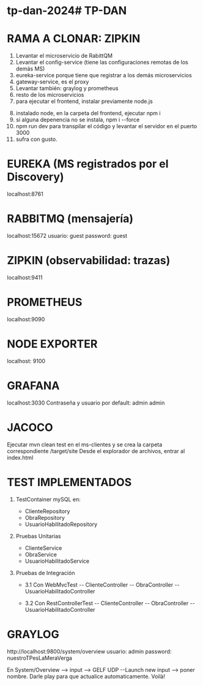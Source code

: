 # tp-dan-2024# TP-DAN

# RAMA A CLONAR: ZIPKIN

1. Levantar el microservicio de RabittQM
2. Levantar el config-service (tiene las configuraciones remotas de los demás MS)
3. eureka-service porque tiene que registrar a los demás microservicios
4. gateway-service, es el proxy
5. Levantar también: graylog y prometheus
6. resto de los microservicios
7. para ejecutar el frontend, instalar previamente node.js

8) instalado node, en la carpeta del frontend, ejecutar npm i
9) si alguna depenencia no se instala, npm i --force
10) npm run dev para transpilar el código y levantar el servidor en el puerto 3000
11) sufra con gusto.

# EUREKA (MS registrados por el Discovery)

localhost:8761

# RABBITMQ (mensajería)

localhost:15672
usuario: guest
password: guest

# ZIPKIN (observabilidad: trazas)

localhost:9411

# PROMETHEUS

localhost:9090

# NODE EXPORTER

localhost: 9100

# GRAFANA

localhost:3030
Contraseña y usuario por default: admin admin

# JACOCO

Ejecutar mvn clean test en el ms-clientes y se crea la carpeta correspondiente /target/site
Desde el explorador de archivos, entrar al index.html

# TEST IMPLEMENTADOS

1. TestContainer mySQL en:

   - ClienteRepository
   - ObraRepository
   - UsuarioHabilitadoRepository

2. Pruebas Unitarias

   - ClienteService
   - ObraService
   - UsuarioHabilitadoService

3. Pruebas de Integración

   - 3.1 Con WebMvcTest
     -- ClienteController
     -- ObraController
     -- UsuarioHabilitadoController

   - 3.2 Con RestControllerTest
     -- ClienteController
     -- ObraController
     -- UsuarioHabilitadoController

# GRAYLOG

http://localhost:9800/system/overview
usuario: admin
password: nuestroTPesLaMeraVerga

En System/Overview --> input --> GELF UDP --Launch new input --> poner nombre. Darle play para que actualice automaticamente.
Voilà!
